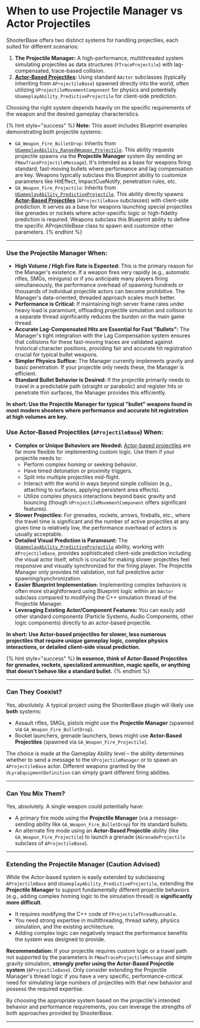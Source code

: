 # When to use Projectile Manager vs Actor Projectiles

ShooterBase offers two distinct systems for handling projectiles, each suited for different scenarios:

1. **The Projectile Manager:** A high-performance, multithreaded system simulating projectiles as data structures (`FTraceProjectile`) with lag-compensated, trace-based collision.
2. [**Actor-Based Projectiles**](../weapons/projectile-system/)**:** Using standard `AActor` subclasses (typically inheriting from `AProjectileBase`) spawned directly into the world, often utilizing `UProjectileMovementComponent` for physics and potentially `UGameplayAbility_PredictiveProjectile` for client-side prediction.

Choosing the right system depends heavily on the specific requirements of the weapon and the desired gameplay characteristics.

{% hint style="success" %}
**Note:** This asset includes Blueprint examples demonstrating both projectile systems:

* `GA_Weapon_Fire_BulletDrop`: Inherits from [`UGameplayAbility_RangedWeapon_Projectile`](../weapons/shooting-gameplay-abilities/base-projectile-ability/). This ability requests projectile spawns via the **Projectile Manager** system (by sending an `FNewTraceProjectileMessage`). It's intended as a base for weapons firing standard, fast-moving bullets where performance and lag compensation are key. Weapons typically subclass this Blueprint ability to customize parameters like HitEffect, ImpactCueNotify, penetration rules, etc.
* `GA_Weapon_Fire_Projectile`: Inherits from [`UGameplayAbility_PredictiveProjectile`](../weapons/shooting-gameplay-abilities/predictive-projectile-ability/). This ability directly spawns [**Actor-Based Projectiles**](../weapons/projectile-system/) (`AProjectileBase` subclasses) with client-side prediction. It serves as a base for weapons launching special projectiles like grenades or rockets where actor-specific logic or high-fidelity prediction is required. Weapons subclass this Blueprint ability to define the specific AProjectileBase class to spawn and customize other parameters.
{% endhint %}

***

### Use the Projectile Manager When:

* **High Volume / High Fire Rate is Expected:** This is the primary reason for the Manager's existence. If a weapon fires very rapidly (e.g., automatic rifles, SMGs, miniguns) or if you anticipate many players firing simultaneously, the performance overhead of spawning hundreds or thousands of individual projectile actors can become prohibitive. The Manager's data-oriented, threaded approach scales much better.
* **Performance is Critical:** If maintaining high server frame rates under heavy load is paramount, offloading projectile simulation and collision to a separate thread significantly reduces the burden on the main game thread.
* **Accurate Lag-Compensated Hits are Essential for Fast "Bullets":** The Manager's tight integration with the Lag Compensation system ensures that collisions for these fast-moving traces are validated against historical character positions, providing fair and accurate hit registration crucial for typical bullet weapons.
* **Simpler Physics Suffice:** The Manager currently implements gravity and basic penetration. If your projectile only needs these, the Manager is efficient.
* **Standard Bullet Behavior is Desired:** If the projectile primarily needs to travel in a predictable path (straight or parabolic) and register hits or penetrate thin surfaces, the Manager provides this efficiently.

**In short: Use the Projectile Manager for typical "bullet" weapons found in most modern shooters where performance and accurate hit registration at high volumes are key.**

### Use Actor-Based Projectiles (`AProjectileBase`) When:

* **Complex or Unique Behaviors are Needed:** [Actor-based projectiles](../weapons/projectile-system/) are far more flexible for implementing custom logic. Use them if your projectile needs to:
  * Perform complex homing or seeking behavior.
  * Have timed detonation or proximity triggers.
  * Split into multiple projectiles mid-flight.
  * Interact with the world in ways beyond simple collision (e.g., attaching to surfaces, applying persistent area effects).
  * Utilize complex physics interactions beyond basic gravity and bouncing (though `UProjectileMovementComponent` offers significant features).
* **Slower Projectiles:** For grenades, rockets, arrows, fireballs, etc., where the travel time is significant and the number of active projectiles at any given time is relatively low, the performance overhead of actors is usually acceptable.
* **Detailed Visual Prediction is Paramount:** The [`UGameplayAbility_PredictiveProjectile`](../weapons/shooting-gameplay-abilities/predictive-projectile-ability/) ability, working with `AProjectileBase`, provides sophisticated client-side prediction including the visual actor itself, which is crucial for making slower projectiles feel responsive and visually synchronized for the firing player. The Projectile Manager only provides hit validation, not full predictive actor spawning/synchronization.
* **Easier Blueprint Implementation:** Implementing complex behaviors is often more straightforward using Blueprint logic within an `AActor` subclass compared to modifying the C++ simulation thread of the Projectile Manager.
* **Leveraging Existing Actor/Component Features:** You can easily add other standard components (Particle Systems, Audio Components, other logic components) directly to an actor-based projectile.

**In short: Use Actor-based projectiles for slower, less numerous projectiles that require unique gameplay logic, complex physics interactions, or detailed client-side visual prediction.**

{% hint style="success" %}
**In essence, think of Actor-Based Projectiles for grenades, rockets, specialized ammunition, magic spells, or anything that doesn't behave like a standard bullet.**
{% endhint %}

***

### Can They Coexist?

Yes, absolutely. A typical project using the ShooterBase plugin will likely use **both** systems:

* Assault rifles, SMGs, pistols might use the **Projectile Manager** (spawned via `GA_Weapon_Fire_BulletDrop`).&#x20;
* Rocket launchers, grenade launchers, bows might use **Actor-Based Projectiles** (spawned via `GA_Weapon_Fire_Projectile`).&#x20;

The choice is made at the Gameplay Ability level – the ability determines whether to send a message to the `UProjectileManager` or to spawn an `AProjectileBase` actor. Different weapons granted by the `ULyraEquipmentDefinition` can simply grant different firing abilities.

***

### Can You Mix Them?

Yes, absolutely. A single weapon could potentially have:

* A primary fire mode using the **Projectile Manager** (via a message-sending ability like `GA_Weapon_Fire_BulletDrop`) for its standard bullets.
* An alternate fire mode using an **Actor-Based Projectile** ability (like `GA_Weapon_Fire_Projectile`) to launch a grenade (`AGrenadeProjectile` subclass of `AProjectileBase`).

***

### Extending the Projectile Manager (Caution Advised)

While the Actor-based system is easily extended by subclassing `AProjectileBase` and `UGameplayAbility_PredictiveProjectile`, extending the **Projectile Manager** to support fundamentally different projectile behaviors (e.g., adding complex homing logic to the simulation thread) is **significantly more difficult**.

* It requires modifying the C++ code of `FProjectileThreadRunnable`.
* You need strong expertise in multithreading, thread safety, physics simulation, and the existing architecture.
* Adding complex logic can negatively impact the performance benefits the system was designed to provide.

**Recommendation:** If your projectile requires custom logic or a travel path not supported by the parameters in `FNewTraceProjectileMessage` and simple gravity simulation, **strongly prefer using the Actor-Based Projectile system** (`AProjectileBase`). Only consider extending the Projectile Manager's thread logic if you have a very specific, performance-critical need for simulating large numbers of projectiles with that new behavior and possess the required expertise.

By choosing the appropriate system based on the projectile's intended behavior and performance requirements, you can leverage the strengths of both approaches provided by ShooterBase.

***
